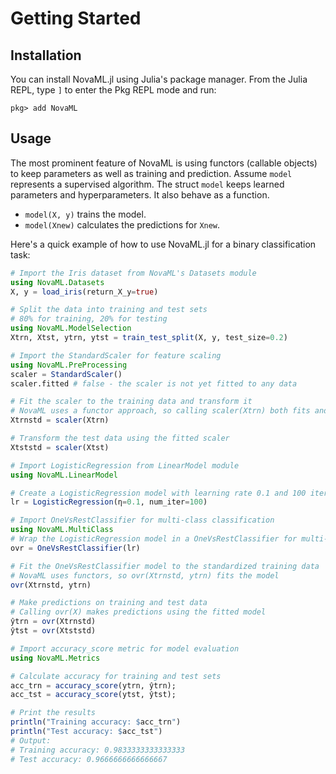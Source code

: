 # Getting Started

## Installation

You can install NovaML.jl using Julia's package manager. From the Julia REPL, type `]` to enter the Pkg REPL mode and run:

`pkg> add NovaML`

## Usage

The most prominent feature of NovaML is using functors (callable objects) to keep parameters as well as training and prediction. Assume ``model`` represents a supervised algorithm. The struct ``model`` keeps learned parameters and hyperparameters. It also behave as a function. 

* `model(X, y)` trains the model. 
* `model(Xnew)` calculates the predictions for `Xnew`. 

Here's a quick example of how to use NovaML.jl for a binary classification task:

```julia
# Import the Iris dataset from NovaML's Datasets module
using NovaML.Datasets
X, y = load_iris(return_X_y=true)

# Split the data into training and test sets
# 80% for training, 20% for testing
using NovaML.ModelSelection
Xtrn, Xtst, ytrn, ytst = train_test_split(X, y, test_size=0.2)

# Import the StandardScaler for feature scaling
using NovaML.PreProcessing
scaler = StandardScaler()
scaler.fitted # false - the scaler is not yet fitted to any data

# Fit the scaler to the training data and transform it
# NovaML uses a functor approach, so calling scaler(Xtrn) both fits and transforms
Xtrnstd = scaler(Xtrn) 

# Transform the test data using the fitted scaler
Xtststd = scaler(Xtst)

# Import LogisticRegression from LinearModel module
using NovaML.LinearModel

# Create a LogisticRegression model with learning rate 0.1 and 100 iterations
lr = LogisticRegression(η=0.1, num_iter=100)

# Import OneVsRestClassifier for multi-class classification
using NovaML.MultiClass
# Wrap the LogisticRegression model in a OneVsRestClassifier for multi-class support
ovr = OneVsRestClassifier(lr)

# Fit the OneVsRestClassifier model to the standardized training data
# NovaML uses functors, so ovr(Xtrnstd, ytrn) fits the model
ovr(Xtrnstd, ytrn)

# Make predictions on training and test data
# Calling ovr(X) makes predictions using the fitted model
ŷtrn = ovr(Xtrnstd)
ŷtst = ovr(Xtststd)

# Import accuracy_score metric for model evaluation
using NovaML.Metrics

# Calculate accuracy for training and test sets
acc_trn = accuracy_score(ytrn, ŷtrn);
acc_tst = accuracy_score(ytst, ŷtst);

# Print the results
println("Training accuracy: $acc_trn")
println("Test accuracy: $acc_tst")
# Output:
# Training accuracy: 0.9833333333333333
# Test accuracy: 0.9666666666666667
```